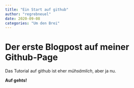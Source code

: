 ```yaml
---
title: "Ein Start auf github"
author: "regrebneuel"
date: 2020-09-08
categories: "Um den Brei"
---
```

# Der erste Blogpost auf meiner Github-Page

Das Tutorial auf github ist eher *mühsämlich*, aber ja nu. 

**Auf gehts!**
